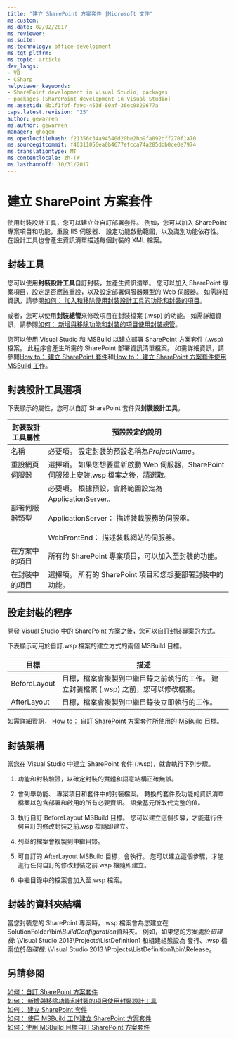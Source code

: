 ```yaml
---
title: "建立 SharePoint 方案套件 |Microsoft 文件"
ms.custom: 
ms.date: 02/02/2017
ms.reviewer: 
ms.suite: 
ms.technology: office-development
ms.tgt_pltfrm: 
ms.topic: article
dev_langs:
- VB
- CSharp
helpviewer_keywords:
- SharePoint development in Visual Studio, packages
- packages [SharePoint development in Visual Studio]
ms.assetid: 6b1f1fbf-fa9c-453d-80af-36ec9829677a
caps.latest.revision: "25"
author: gewarren
ms.author: gewarren
manager: ghogen
ms.openlocfilehash: f21356c34a94540d20be2bb9fa092bff270f1a70
ms.sourcegitcommit: f40311056ea0b4677efcca74a285dbb0ce0e7974
ms.translationtype: MT
ms.contentlocale: zh-TW
ms.lasthandoff: 10/31/2017
---
```

# <a name="creating-sharepoint-solution-packages"></a>建立 SharePoint 方案套件
  使用封裝設計工具，您可以建立並自訂部署套件。 例如，您可以加入 SharePoint 專案項目和功能，重設 IIS 伺服器、 設定功能啟動範圍，以及識別功能依存性。 在設計工具也會產生資訊清單描述每個封裝的 XML 檔案。  
  
## <a name="packaging-tools"></a>封裝工具  
 您可以使用**封裝設計工具**自訂封裝，並產生資訊清單。 您可以加入 SharePoint 專案項目，設定是否應該重設，以及設定部署伺服器類型的 Web 伺服器。 如需詳細資訊，請參閱[如何： 加入和移除使用封裝設計工具的功能和封裝的項目](../sharepoint/how-to-add-and-remove-features-and-items-to-a-package-by-using-the-package-designer.md)。  
  
 或者，您可以使用**封裝總管**來修改項目在封裝檔案 (.wsp) 的功能。 如需詳細資訊，請參閱[如何： 新增與移除功能和封裝的項目使用封裝總管](../sharepoint/how-to-add-and-remove-features-and-items-to-a-package-by-using-the-packaging-explorer.md)。  
  
 您可以使用 Visual Studio 和 MSBuild 以建立部署 SharePoint 方案套件 (.wsp) 檔案。 此程序會產生所需的 SharePoint 部署資訊清單檔案。 如需詳細資訊，請參閱[How to： 建立 SharePoint 套件](http://msdn.microsoft.com/en-us/b24be45c-e91d-49bb-afb0-7b265404214b)和[How to： 建立 SharePoint 方案套件使用 MSBuild 工作](../sharepoint/how-to-create-a-sharepoint-solution-package-by-using-msbuild-tasks.md)。  
  
## <a name="package-designer-options"></a>封裝設計工具選項  
 下表顯示的屬性，您可以自訂 SharePoint 套件與**封裝設計工具**。  
  
|封裝設計工具屬性|預設設定的說明|  
|-------------------------------|------------------------------------|  
|名稱|必要項。 設定封裝的預設名稱為*ProjectName*。|  
|重設網頁伺服器|選擇項。 如果您想要重新啟動 Web 伺服器，SharePoint 伺服器上安裝.wsp 檔案之後，請選取。|  
|部署伺服器類型|必要項。 根據預設，會將範圍設定為 ApplicationServer。<br /><br /> ApplicationServer： 描述裝載服務的伺服器。<br /><br /> WebFrontEnd： 描述裝載網站的伺服器。|  
|在方案中的項目|所有的 SharePoint 專案項目，可以加入至封裝的功能。|  
|在封裝中的項目|選擇項。 所有的 SharePoint 項目和您想要部署封裝中的功能。|  
  
## <a name="configuring-the-packaging-process"></a>設定封裝的程序  
 開發 Visual Studio 中的 SharePoint 方案之後，您可以自訂封裝專案的方式。  
  
 下表顯示可用於自訂.wsp 檔案的建立方式的兩個 MSBuild 目標。  
  
|目標|描述|  
|------------|-----------------|  
|BeforeLayout|目標，檔案會複製到中繼目錄之前執行的工作。 建立封裝檔案 (.wsp) 之前，您可以修改檔案。|  
|AfterLayout|目標，檔案會複製到中繼目錄後立即執行的工作。|  
  
 如需詳細資訊， [How to： 自訂 SharePoint 方案套件所使用的 MSBuild 目標](../sharepoint/how-to-customize-a-sharepoint-solution-package-by-using-msbuild-targets.md)。  
  
## <a name="packaging-architecture"></a>封裝架構  
 當您在 Visual Studio 中建立 SharePoint 套件 (.wsp)，就會執行下列步驟。  
  
1.  功能和封裝驗證，以確定封裝的實體和語意結構正確無誤。  
  
2.  會列舉功能、 專案項目和套件中的封裝檔案。 轉換的套件及功能的資訊清單檔案以包含部署和啟用的所有必要資訊。 語彙基元所取代完整的值。  
  
3.  執行自訂 BeforeLayout MSBuild 目標。 您可以建立這個步驟，才能進行任何自訂的修改封裝之前.wsp 檔隨即建立。  
  
4.  列舉的檔案會複製到中繼目錄。  
  
5.  可自訂的 AfterLayout MSBuild 目標，會執行。 您可以建立這個步驟，才能進行任何自訂的修改封裝之前.wsp 檔隨即建立。  
  
6.  中繼目錄中的檔案會加入至.wsp 檔案。  
  
## <a name="package-folder-structure"></a>封裝的資料夾結構  
 當您封裝您的 SharePoint 專案時，.wsp 檔案會為您建立在 SolutionFolder\bin\\*BuildConfiguration*資料夾。 例如，如果您的方案處於*磁碟機*: \Visual Studio 2013\Projects\ListDefinition1 和組建組態設為 發行、.wsp 檔案位於*磁碟機*: \Visual Studio 2013 \Projects\ListDefinition1\bin\Release。  
  
## <a name="see-also"></a>另請參閱  
 [如何：自訂 SharePoint 方案套件](../sharepoint/how-to-customize-a-sharepoint-solution-package.md)  
 [如何： 新增與移除功能和封裝的項目使用封裝設計工具](../sharepoint/how-to-add-and-remove-features-and-items-to-a-package-by-using-the-package-designer.md)   
 [如何： 建立 SharePoint 套件](http://msdn.microsoft.com/en-us/b24be45c-e91d-49bb-afb0-7b265404214b)   
 [如何： 使用 MSBuild 工作建立 SharePoint 方案套件](../sharepoint/how-to-create-a-sharepoint-solution-package-by-using-msbuild-tasks.md)   
 [如何：使用 MSBuild 目標自訂 SharePoint 方案套件](../sharepoint/how-to-customize-a-sharepoint-solution-package-by-using-msbuild-targets.md)  
  
  